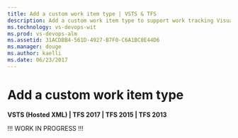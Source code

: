 ```yaml
---
title: Add a custom work item type | VSTS & TFS  
description: Add a custom work item type to support work tracking Visual Studio Team Services (VSTS) and TFS  
ms.technology: vs-devops-wit
ms.prod: vs-devops-alm
ms.assetid: 31ACDBB4-561D-4927-B7F0-C6A1BC8E44D6  
ms.manager: douge
ms.author: kaelli
ms.date: 06/23/2017
---
```



# Add a custom work item type 

<b>VSTS (Hosted XML) | TFS 2017 | TFS 2015 | TFS 2013</b> 

!!! WORK IN PROGRESS !!! 